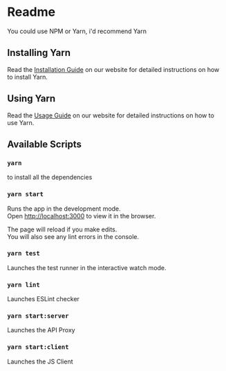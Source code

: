 # Readme

You could use NPM or Yarn, i'd recommend Yarn

## Installing Yarn

Read the [Installation Guide](https://yarnpkg.com/en/docs/install) on our website for detailed instructions on how to install Yarn.

## Using Yarn

Read the [Usage Guide](https://yarnpkg.com/en/docs/usage) on our website for detailed instructions on how to use Yarn.

## Available Scripts

### `yarn`
to install all the dependencies

### `yarn start`
Runs the app in the development mode.<br>
Open [http://localhost:3000](http://localhost:3000) to view it in the browser.

The page will reload if you make edits.<br>
You will also see any lint errors in the console.

### `yarn test`
Launches the test runner in the interactive watch mode.

### `yarn lint`
Launches ESLint checker

### `yarn start:server`
Launches the API Proxy

### `yarn start:client`
Launches the JS Client